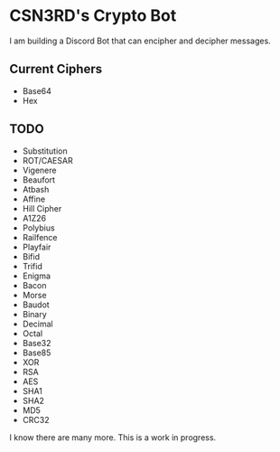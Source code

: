 # CSN3RD's Crypto Bot

I am building a Discord Bot that can encipher and decipher messages.

## Current Ciphers
- Base64
- Hex

## TODO
- Substitution
- ROT/CAESAR
- Vigenere
- Beaufort
- Atbash
- Affine
- Hill Cipher
- A1Z26
- Polybius
- Railfence
- Playfair
- Bifid
- Trifid
- Enigma
- Bacon
- Morse
- Baudot
- Binary
- Decimal
- Octal
- Base32
- Base85
- XOR
- RSA
- AES
- SHA1
- SHA2
- MD5
- CRC32

I know there are many more. This is a work in progress.